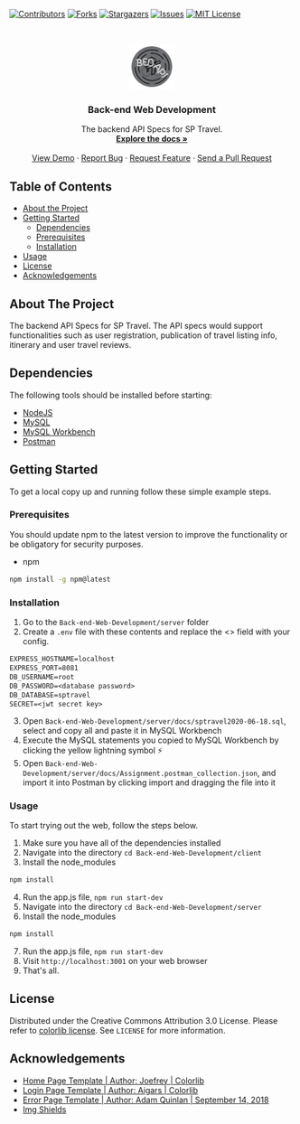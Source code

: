 [![Contributors][contributors-shield]][contributors-url]
[![Forks][forks-shield]][forks-url]
[![Stargazers][stars-shield]][stars-url]
[![Issues][issues-shield]][issues-url]
[![MIT License][license-shield]][license-url]

<br />
<p align="center">
  <a href="https://github.com/ISnackable/Back-end-Web-Development/">
    <img src="./logo.png" alt="Logo" width="80" height="80">
  </a>

  <h3 align="center">Back-end Web Development</h3>

  <p align="center">
    The backend API Specs for SP Travel.
    <br />
    <a href="https://github.com/ISnackable/Back-end-Web-Development/"><strong>Explore the docs »</strong></a>
    <br />
    <br />
    <a href="https://github.com/ISnackable/Back-end-Web-Development/">View Demo</a>
    ·
    <a href="https://github.com/ISnackable/Back-end-Web-Development/issues">Report Bug</a>
    ·
    <a href="https://github.com/ISnackable/Back-end-Web-Development/issues">Request Feature</a>
    ·
    <a href="https://github.com/ISnackable/Back-end-Web-Development/pulls">Send a Pull Request</a>
  </p>
</p>

## Table of Contents

* [About the Project](#about-the-project)
* [Getting Started](#getting-started)
  * [Dependencies](#dependencies)
  * [Prerequisites](#prerequisites)
  * [Installation](#installation)
* [Usage](#usage)
* [License](#license)
* [Acknowledgements](#acknowledgements)

## About The Project

The backend API Specs for SP Travel. The API specs would support functionalities such as user registration, publication of travel listing info, itinerary and user travel reviews. 

## Dependencies
The following tools should be installed before starting:
* [NodeJS](https://nodejs.org/en/)
* [MySQL](https://www.mysql.com/)
* [MySQL Workbench](https://dev.mysql.com/downloads/workbench/)
* [Postman](https://www.postman.com/)

## Getting Started

To get a local copy up and running follow these simple example steps.

### Prerequisites

You should update npm to the latest version to improve the functionality or be obligatory for security purposes.
* npm
```sh
npm install -g npm@latest
```

### Installation

1. Go to the `Back-end-Web-Development/server` folder
2. Create a `.env` file with these contents and replace the <> field with your config.
```
EXPRESS_HOSTNAME=localhost
EXPRESS_PORT=8081
DB_USERNAME=root
DB_PASSWORD=<database password>
DB_DATABASE=sptravel
SECRET=<jwt secret key>
```
3. Open `Back-end-Web-Development/server/docs/sptravel2020-06-18.sql`, select and copy all and paste it in MySQL Workbench
4. Execute the MySQL statements you copied to MySQL Workbench by clicking the yellow lightning symbol ⚡
5. Open `Back-end-Web-Development/server/docs/Assignment.postman_collection.json`, and import it into Postman by clicking import and dragging the file into it

### Usage
To start trying out the web, follow the steps below.

1. Make sure you have all of the dependencies installed
2. Navigate into the directory `cd Back-end-Web-Development/client`
3. Install the node_modules
```sh
npm install
```
4. Run the app.js file, ```npm run start-dev```
5. Navigate into the directory `cd Back-end-Web-Development/server`
6. Install the node_modules
```sh
npm install
```
7. Run the app.js file, ```npm run start-dev```
8. Visit `http://localhost:3001` on your web browser
9. That's all.

## License

Distributed under the Creative Commons Attribution 3.0 License. Please refer to [colorlib license](https://colorlib.com/wp/licence/). See `LICENSE` for more information.

## Acknowledgements

- [Home Page Template | Author: Joefrey | Colorlib](https://colorlib.com/wp/template/traveland/)
- [Login Page Template | Author: Aigars | Colorlib](https://colorlib.com/wp/template/login-form-v10/)
- [Error Page Template | Author: Adam Quinlan | September 14, 2018](https://freefrontend.com/500-error-page-html-templates/)
- [Img Shields](https://shields.io/)

<!-- MARKDOWN LINKS & IMAGES -->
<!-- https://www.markdownguide.org/basic-syntax/#reference-style-links -->
[contributors-shield]: https://img.shields.io/github/contributors/ISnackable/Back-end-Web-Development.svg?style=flat-square
[contributors-url]: https://github.com/ISnackable/Back-end-Web-Development/graphs/contributors
[forks-shield]: https://img.shields.io/github/forks/ISnackable/Back-end-Web-Development.svg?style=flat-square
[forks-url]: https://github.com/ISnackable/Back-end-Web-Development/network/members
[stars-shield]: https://img.shields.io/github/stars/ISnackable/Back-end-Web-Development.svg?style=flat-square
[stars-url]: https://github.com/ISnackable/Back-end-Web-Development/stargazers
[issues-shield]: https://img.shields.io/github/issues/ISnackable/Back-end-Web-Development.svg?style=flat-square
[issues-url]: https://github.com/ISnackable/Back-end-Web-Development/issues
[license-shield]: https://img.shields.io/github/license/ISnackable/Back-end-Web-Development.svg?style=flat-square
[license-url]: https://github.com/ISnackable/Back-end-Web-Development/blob/master/LICENSE.md